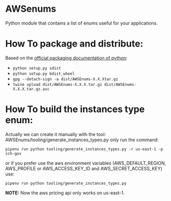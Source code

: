 # AWSenums
Python module that contains a list of enums useful for your applications.

# How To package and distribute:
Based on the [official packaging documentation of python](https://packaging.python.org/tutorials/distributing-packages/#pure-python-wheels):
* ```python setup.py sdist```
* ```python setup.py bdist_wheel```
* ```gpg --detach-sign -a dist/AWSEnums-X.X.Xtar.gz```
* ```twine upload dist/AWSEnums-X.X.X.tar.gz dist/AWSEnums-X.X.X.tar.gz.asc```

# How To build the instances type enum:
Actually we can create it manually with the tool: AWSEnums/tooling/generate_instances_types.py only run the command:

```pipenv run python tooling/generate_instances_types.py -r us-east-1 -p sch-gov```

or if you prefer use the aws environment variables (AWS_DEFAULT_REGION, AWS_PROFILE or AWS_ACCESS_KEY_ID and AWS_SECRET_ACCESS_KEY) use:

```pipenv run python tooling/generate_instances_types.py```


**NOTE:** Now the aws pricing api only works on us-east-1. 